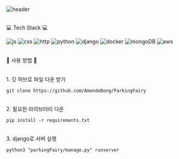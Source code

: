 ![header](https://capsule-render.vercel.app/api?type=wave&color=auto&height=300&section=header&text=ParkingFairy&fontSize=90)

<br>💻 Tech Stack 💻</br>

![js](https://img.shields.io/badge/JavaScript-F7DF1E?style=for-the-badge&logo=JavaScript&logoColor=white) ![css](https://img.shields.io/badge/CSS-1572B6?&style=for-the-badge&logo=css3&logoColor=white) ![http](https://img.shields.io/badge/HTML-E34F26?style=for-the-badge&logo=html5&logoColor=white) ![python](https://img.shields.io/badge/Python-3776AB?style=for-the-badge&logo=python&logoColor=white) ![django](https://img.shields.io/badge/Django-092E20?style=for-the-badge&logo=django&logoColor=white) ![docker](https://img.shields.io/badge/docker-%230db7ed.svg?style=for-the-badge&logo=docker&logoColor=white) ![mongoDB](https://img.shields.io/badge/MongoDB-4EA94B?style=for-the-badge&logo=mongodb&logoColor=white) ![aws](https://img.shields.io/badge/Amazon_AWS-232F3E?style=for-the-badge&logo=amazon-aws&logoColor=white)

<br>🌟 사용 방법 🌟 </br>

<br> 1. 깃 허브로 파일 다운 받기 </br>

```
git clone https://github.com/AmondeBong/ParkingFairy
```

<br> 2. 필요한 라이브러리 다운 </br>

```
pip install -r requirements.txt
```

<br> 3. django로 서버 실행 </br>

```
python3 "parkingFairy/manage.py" runserver
```
